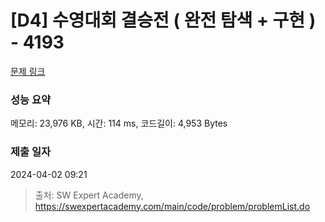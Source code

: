 # [D4] 수영대회 결승전 ( 완전 탐색 + 구현 ) - 4193 

[문제 링크](https://swexpertacademy.com/main/code/problem/problemDetail.do?contestProbId=AWKaG6_6AGQDFARV) 

### 성능 요약

메모리: 23,976 KB, 시간: 114 ms, 코드길이: 4,953 Bytes

### 제출 일자

2024-04-02 09:21



> 출처: SW Expert Academy, https://swexpertacademy.com/main/code/problem/problemList.do